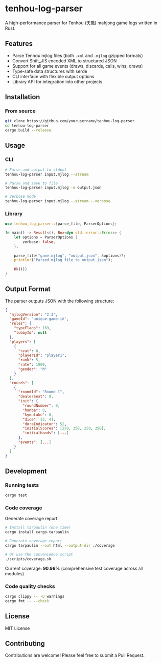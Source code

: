 # tenhou-log-parser

A high-performance parser for Tenhou (天鳳) mahjong game logs written in Rust.

## Features

- Parse Tenhou mjlog files (both `.xml` and `.mjlog` gzipped formats)
- Convert Shift_JIS encoded XML to structured JSON
- Support for all game events (draws, discards, calls, wins, draws)
- Type-safe data structures with serde
- CLI interface with flexible output options
- Library API for integration into other projects

## Installation

### From source

```bash
git clone https://github.com/yourusername/tenhou-log-parser
cd tenhou-log-parser
cargo build --release
```

## Usage

### CLI

```bash
# Parse and output to stdout
tenhou-log-parser input.mjlog --stream

# Parse and save to file
tenhou-log-parser input.mjlog -o output.json

# Verbose mode
tenhou-log-parser input.mjlog --stream --verbose
```

### Library

```rust
use tenhou_log_parser::{parse_file, ParserOptions};

fn main() -> Result<(), Box<dyn std::error::Error>> {
    let options = ParserOptions {
        verbose: false,
    };
    
    parse_file("game.mjlog", "output.json", &options)?;
    println!("Parsed mjlog file to output.json");
    
    Ok(())
}
```

## Output Format

The parser outputs JSON with the following structure:

```json
{
  "mjlogVersion": "2.3",
  "gameId": "unique-game-id",
  "rules": {
    "typeFlags": 169,
    "lobbyId": null
  },
  "players": [
    {
      "seat": 0,
      "playerId": "player1",
      "rank": 5,
      "rate": 1800,
      "gender": "M"
    }
  ],
  "rounds": [
    {
      "roundId": "Round 1",
      "dealerSeat": 0,
      "init": {
        "roundNumber": 0,
        "honba": 0,
        "kyoutaku": 0,
        "dice": [3, 4],
        "doraIndicator": 52,
        "initialScores": [250, 250, 250, 250],
        "initialHands": [...]
      },
      "events": [...]
    }
  ]
}
```

## Development

### Running tests

```bash
cargo test
```

### Code coverage

Generate coverage report:

```bash
# Install tarpaulin (one time)
cargo install cargo-tarpaulin

# Generate coverage report
cargo tarpaulin --out html --output-dir ./coverage

# Or use the convenience script
./scripts/coverage.sh
```

Current coverage: **90.96%** (comprehensive test coverage across all modules)

### Code quality checks

```bash
cargo clippy -- -D warnings
cargo fmt -- --check
```

## License

MIT License

## Contributing

Contributions are welcome! Please feel free to submit a Pull Request.